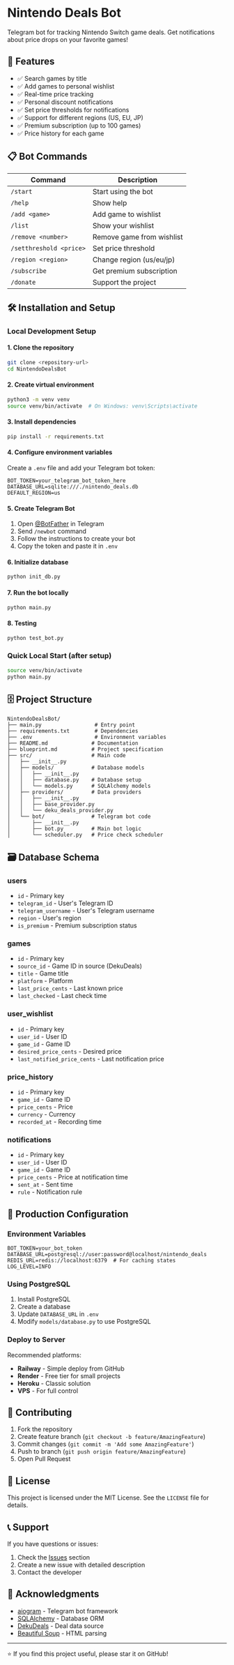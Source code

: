 # Nintendo Deals Bot

Telegram bot for tracking Nintendo Switch game deals. Get notifications about price drops on your favorite games!

## 🚀 Features

- ✅ Search games by title
- ✅ Add games to personal wishlist
- ✅ Real-time price tracking
- ✅ Personal discount notifications
- ✅ Set price thresholds for notifications
- ✅ Support for different regions (US, EU, JP)
- ✅ Premium subscription (up to 100 games)
- ✅ Price history for each game

## 📋 Bot Commands

| Command | Description |
|---------|-------------|
| `/start` | Start using the bot |
| `/help` | Show help |
| `/add <game>` | Add game to wishlist |
| `/list` | Show your wishlist |
| `/remove <number>` | Remove game from wishlist |
| `/setthreshold <price>` | Set price threshold |
| `/region <region>` | Change region (us/eu/jp) |
| `/subscribe` | Get premium subscription |
| `/donate` | Support the project |

## 🛠 Installation and Setup

### Local Development Setup

#### 1. Clone the repository
```bash
git clone <repository-url>
cd NintendoDealsBot
```

#### 2. Create virtual environment
```bash
python3 -m venv venv
source venv/bin/activate  # On Windows: venv\Scripts\activate
```

#### 3. Install dependencies
```bash
pip install -r requirements.txt
```

#### 4. Configure environment variables

Create a `.env` file and add your Telegram bot token:

```env
BOT_TOKEN=your_telegram_bot_token_here
DATABASE_URL=sqlite:///./nintendo_deals.db
DEFAULT_REGION=us
```

#### 5. Create Telegram Bot

1. Open [@BotFather](https://t.me/botfather) in Telegram
2. Send `/newbot` command
3. Follow the instructions to create your bot
4. Copy the token and paste it in `.env`

#### 6. Initialize database
```bash
python init_db.py
```

#### 7. Run the bot locally
```bash
python main.py
```

#### 8. Testing
```bash
python test_bot.py
```

### Quick Local Start (after setup)
```bash
source venv/bin/activate
python main.py
```

## 🗄 Project Structure

```
NintendoDealsBot/
├── main.py                 # Entry point
├── requirements.txt        # Dependencies
├── .env                    # Environment variables
├── README.md              # Documentation
├── blueprint.md           # Project specification
├── src/                   # Main code
│   ├── __init__.py
│   ├── models/            # Database models
│   │   ├── __init__.py
│   │   ├── database.py    # Database setup
│   │   └── models.py      # SQLAlchemy models
│   ├── providers/         # Data providers
│   │   ├── __init__.py
│   │   ├── base_provider.py
│   │   └── deku_deals_provider.py
│   └── bot/               # Telegram bot code
│       ├── __init__.py
│       ├── bot.py         # Main bot logic
│       └── scheduler.py   # Price check scheduler
```

## 🗃 Database Schema

### users
- `id` - Primary key
- `telegram_id` - User's Telegram ID
- `telegram_username` - User's Telegram username
- `region` - User's region
- `is_premium` - Premium subscription status

### games
- `id` - Primary key
- `source_id` - Game ID in source (DekuDeals)
- `title` - Game title
- `platform` - Platform
- `last_price_cents` - Last known price
- `last_checked` - Last check time

### user_wishlist
- `id` - Primary key
- `user_id` - User ID
- `game_id` - Game ID
- `desired_price_cents` - Desired price
- `last_notified_price_cents` - Last notification price

### price_history
- `id` - Primary key
- `game_id` - Game ID
- `price_cents` - Price
- `currency` - Currency
- `recorded_at` - Recording time

### notifications
- `id` - Primary key
- `user_id` - User ID
- `game_id` - Game ID
- `price_cents` - Price at notification time
- `sent_at` - Sent time
- `rule` - Notification rule

## 🔧 Production Configuration

### Environment Variables
```env
BOT_TOKEN=your_bot_token
DATABASE_URL=postgresql://user:password@localhost/nintendo_deals
REDIS_URL=redis://localhost:6379  # For caching states
LOG_LEVEL=INFO
```

### Using PostgreSQL
1. Install PostgreSQL
2. Create a database
3. Update `DATABASE_URL` in `.env`
4. Modify `models/database.py` to use PostgreSQL

### Deploy to Server
Recommended platforms:
- **Railway** - Simple deploy from GitHub
- **Render** - Free tier for small projects
- **Heroku** - Classic solution
- **VPS** - For full control

## 🤝 Contributing

1. Fork the repository
2. Create feature branch (`git checkout -b feature/AmazingFeature`)
3. Commit changes (`git commit -m 'Add some AmazingFeature'`)
4. Push to branch (`git push origin feature/AmazingFeature`)
5. Open Pull Request

## 📄 License

This project is licensed under the MIT License. See the `LICENSE` file for details.

## 📞 Support

If you have questions or issues:
1. Check the [Issues](../../issues) section
2. Create a new issue with detailed description
3. Contact the developer

## 🙏 Acknowledgments

- [aiogram](https://github.com/aiogram/aiogram) - Telegram bot framework
- [SQLAlchemy](https://www.sqlalchemy.org/) - Database ORM
- [DekuDeals](https://www.dekudeals.com/) - Deal data source
- [Beautiful Soup](https://www.crummy.com/software/BeautifulSoup/) - HTML parsing

---

⭐ If you find this project useful, please star it on GitHub!
